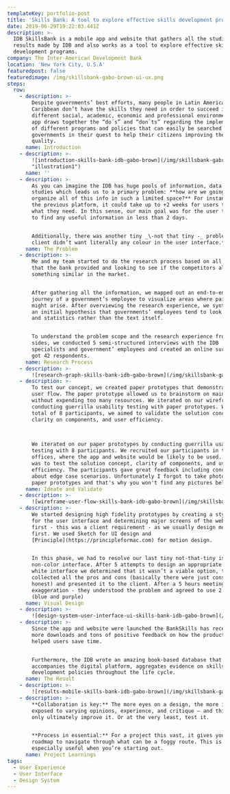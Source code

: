 ```yaml
---
templateKey: portfolio-post
title: 'Skills Bank: A tool to explore effective skills development programs'
date: 2019-06-29T19:22:03.441Z
description: >-
  IDB SkillsBank is a mobile app and website that gathers all the studies and
  results made by IDB and also works as a tool to explore effective skills
  development programs.
company: The Inter-American Development Bank
location: 'New York City, U.S.A'
featuredpost: false
featuredimage: /img/skillsbank-gabo-brown-ui-ux.png
steps:
  row:
    - description: >-
        Despite governments’ best efforts, many people in Latin America and the
        Caribbean don’t have the skills they need in order to succeed in
        different social, academic, economic and professional environments. This
        app draws together the “do´s” and “don´ts” regarding the implementation
        of different programs and policies that can easily be searched by
        governments in their quest to help their citizens improving their life
        quality.
      name: Introduction
    - description: >-
        ![introduction-skills-bank-idb-gabo-brown](/img/skillsbank-gabriel-brown-03.png
        "illustration1")
      name: ''
    - description: >-
        As you can imagine the IDB has huge pools of information, data and case
        studies which leads us to a primary problem: **how are we going to
        organize all of this info in such a limited space?** For instance, in
        the previous platform, it could take up to +2 weeks for users to find
        what they need. In this sense, our main goal was for the user to be able
        to find any useful information in less than 2 days.


        Additionally, there was another tiny _\-not that tiny -_ problem: **the
        client didn’t want literally any colour in the user interface.**
      name: The Problem
    - description: >-
        Me and my team started to do the research process based on all the data
        that the bank provided and looking to see if the competitors already had
        something similar in the market. 


        After gathering all the information, we mapped out an end-to-end user
        journey of a government’s employee to visualize areas where pain-points
        might arise. After overviewing the research experience, we synthesized
        an initial hypothesis that governments’ employees tend to look at tables
        and statistics rather than the text itself.


        To understand the problem scope and the research experience from both
        sides, we conducted 5 semi-structured interviews with the IDB
        specialists and government’ employees and created an online survey that
        got 42 respondents.
      name: Research Process
    - description: >-
        ![research-graph-skills-bank-idb-gabo-brown](/img/skillsbank-gabriel-brown-05.png)
    - description: >-
        To test our concept, we created paper prototypes that demonstrate key
        user flow. The paper prototype allowed us to brainstorm on main features
        without expending too many resources. We iterated on our wireframe by
        conducting guerrilla usability testing with paper prototypes. With a
        total of 8 participants, we aimed to validate the solution concepts,
        clarity on components, and user efficiency. 

         

        We iterated on our paper prototypes by conducting guerrilla usability
        testing with 8 participants. We recruited our participants in the IDB
        offices, where the app and website would be likely to be used. The goal
        was to test the solution concept, clarity of components, and user
        efficiency. The participants gave great feedback including concerns
        about edge case scenarios. Unfortunately I forgot to take photos of the
        paper prototypes and that's why you won't find any pictures bellow.
      name: Ideate and Validate
    - description: >-
        ![wireframe-user-flow-skills-bank-idb-gabo-brown](/img/skillsbank-gabriel-brown-01.png)
    - description: >-
        We started designing high fidelity prototypes by creating a style guide
        for the user interface and determining major screens of the website
        first - this was a client requirement - as we usually design mobile
        first. We used Sketch for UI design and
        [Principle](https://principleformac.com) for motion design.


        In this phase, we had to resolve our last tiny not-that-tiny issue, the
        non-color interface. After 5 attempts to design an appropriate black and
        white interface we determined that it wasn’t a viable option, thus we
        collected all the pros and cons (basically there were just cons, to be
        honest) and presented it to the client. After a 5 hours meeting - no
        exaggeration - they understood the problem and agreed to use 2 colours
        (blue and purple)
      name: Visual Design
    - description: >-
        ![design-system-user-interface-ui-skills-bank-idb-gabo-brown](/img/skillsbank-visual-design-gabo-brown.png)
    - description: >-
        Since the app and website were launched the BankSkills has received 10x
        more downloads and tons of positive feedback on how the product has
        helped users save time. 


        Furthermore, the IDB wrote an amazing book-based database that
        accompanies the digital platform, aggregates evidence on skills
        development policies throughout the life cycle.
      name: The Result
    - description: >-
        ![results-mobile-skills-bank-idb-gabo-brown](/img/skillsbank-gabriel-brown-04.png)
    - description: >-
        **Collaboration is key:** The more eyes on a design, the more it’s
        exposed to varying opinions, experience, and critique — and this can
        only ultimately improve it. Or at the very least, test it.


        **Process in essential:** For a project this vast, it gives you a
        roadmap to navigate through what can be a foggy route. This is
        especially useful when you’re starting out.
      name: Project Learnings
tags:
  - User Experience
  - User Interface
  - Design System
---
```


